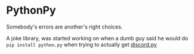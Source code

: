 # PythonPy

Somebody's errors are another's right choices.

A joke library, was started working on when a dumb guy said he would do `pip install python.py` when trying to actually get [discord.py](https://github.com/Rapptz/discord.py)

